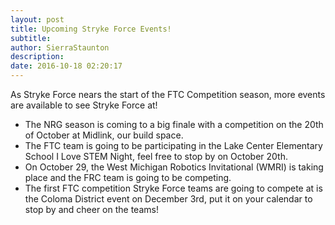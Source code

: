 ```yaml
---
layout: post
title: Upcoming Stryke Force Events!
subtitle:
author: SierraStaunton
description:
date: 2016-10-18 02:20:17
---
```


As Stryke Force nears the start of the FTC Competition season, more events are available to see Stryke Force at!

  * The NRG season is coming to a big finale with a competition on the 20th of October at Midlink, our build space.
  * The FTC team is going to be participating in the Lake Center Elementary School I Love STEM Night, feel free to stop by on October 20th.
  * On October 29, the West Michigan Robotics Invitational (WMRI) is taking place and the FRC team is going to be competing.
  * The first FTC competition Stryke Force teams are going to compete at is the Coloma District event on December 3rd, put it on your calendar to stop by and cheer on the teams!
